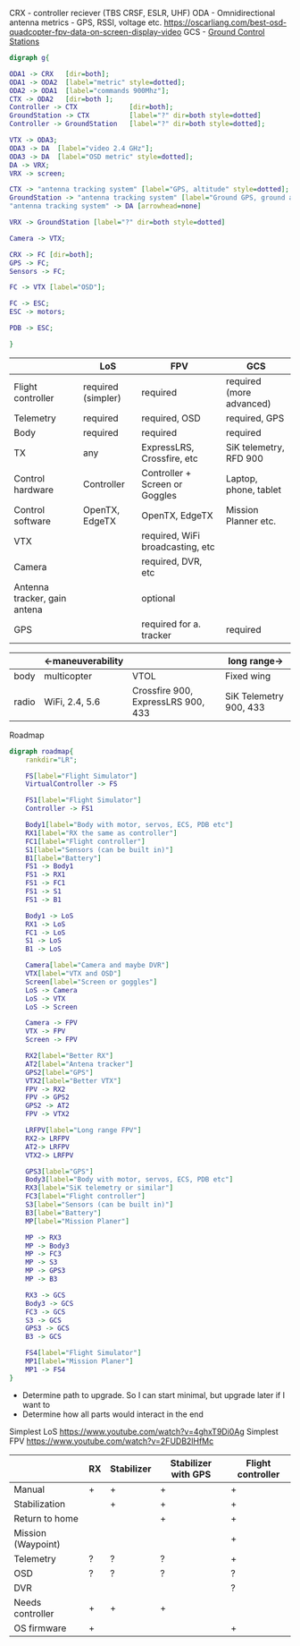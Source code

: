 CRX - controller reciever (TBS CRSF, ESLR, UHF)
ODA - Omnidirectional antenna
metrics - GPS, RSSI, voltage etc. https://oscarliang.com/best-osd-quadcopter-fpv-data-on-screen-display-video
GCS - [Ground Control Stations](https://ardupilot.org/plane/docs/common-choosing-a-ground-station.html)

```dot
digraph g{

ODA1 -> CRX   [dir=both];
ODA1 -> ODA2  [label="metric" style=dotted];
ODA2 -> ODA1  [label="commands 900Mhz"];
CTX -> ODA2   [dir=both ];
Controller -> CTX             [dir=both];
GroundStation -> CTX          [label="?" dir=both style=dotted]
Controller -> GroundStation   [label="?" dir=both style=dotted];

VTX -> ODA3;
ODA3 -> DA  [label="video 2.4 GHz"];
ODA3 -> DA  [label="OSD metric" style=dotted];
DA -> VRX;
VRX -> screen;

CTX -> "antenna tracking system" [label="GPS, altitude" style=dotted];
GroundStation -> "antenna tracking system" [label="Ground GPS, ground altitude" style=dotted];
"antenna tracking system" -> DA [arrowhead=none]

VRX -> GroundStation [label="?" dir=both style=dotted]

Camera -> VTX;

CRX -> FC [dir=both];
GPS -> FC;
Sensors -> FC;

FC -> VTX [label="OSD"];

FC -> ESC;
ESC -> motors;

PDB -> ESC;

}
```

|                              | LoS                | FPV                              | GCS                      |
| ---------------------------- | ------------------ | -------------------------------- | ------------------------ |
| Flight controller            | required (simpler) | required                         | required (more advanced) |
| Telemetry                    | required           | required, OSD                    | required, GPS            |
| Body                         | required           | required                         | required                 |
| TX                           | any                | ExpressLRS, Crossfire, etc       | SiK telemetry, RFD 900   |
| Control hardware             | Controller         | Controller + Screen or Goggles   | Laptop, phone, tablet    |
| Control software             | OpenTX, EdgeTX     | OpenTX, EdgeTX                   | Mission Planner etc.     |
| VTX                          |                    | required, WiFi broadcasting, etc |                          |
| Camera                       |                    | required, DVR, etc               |                          |
| Antenna tracker, gain antena |                    | optional                         |                          |
| GPS                          |                    | required for a. tracker          | required                 |

|       | ←maneuverability |                                    | long range→            |
| ----- | ---------------- | ---------------------------------- | ---------------------- |
| body  | multicopter      | VTOL                               | Fixed wing             |
| radio | WiFi, 2.4, 5.6   | Crossfire 900, ExpressLRS 900, 433 | SiK Telemetry 900, 433 |

Roadmap

```dot
digraph roadmap{
    rankdir="LR";

    FS[label="Flight Simulator"]
    VirtualController -> FS

    FS1[label="Flight Simulator"]
    Controller -> FS1

    Body1[label="Body with motor, servos, ECS, PDB etc"]
    RX1[label="RX the same as controller"]
    FC1[label="Flight controller"]
    S1[label="Sensors (can be built in)"]
    B1[label="Battery"]
    FS1 -> Body1
    FS1 -> RX1
    FS1 -> FC1
    FS1 -> S1
    FS1 -> B1

    Body1 -> LoS
    RX1 -> LoS
    FC1 -> LoS
    S1 -> LoS
    B1 -> LoS

    Camera[label="Camera and maybe DVR"]
    VTX[label="VTX and OSD"]
    Screen[label="Screen or goggles"]
    LoS -> Camera
    LoS -> VTX
    LoS -> Screen

    Camera -> FPV
    VTX -> FPV
    Screen -> FPV

    RX2[label="Better RX"]
    AT2[label="Antena tracker"]
    GPS2[label="GPS"]
    VTX2[label="Better VTX"]
    FPV -> RX2
    FPV -> GPS2
    GPS2 -> AT2
    FPV -> VTX2

    LRFPV[label="Long range FPV"]
    RX2-> LRFPV
    AT2-> LRFPV
    VTX2-> LRFPV

    GPS3[label="GPS"]
    Body3[label="Body with motor, servos, ECS, PDB etc"]
    RX3[label="SiK telemetry or similar"]
    FC3[label="Flight controller"]
    S3[label="Sensors (can be built in)"]
    B3[label="Battery"]
    MP[label="Mission Planer"]

    MP -> RX3
    MP -> Body3
    MP -> FC3
    MP -> S3
    MP -> GPS3
    MP -> B3

    RX3 -> GCS
    Body3 -> GCS
    FC3 -> GCS
    S3 -> GCS
    GPS3 -> GCS
    B3 -> GCS

    FS4[label="Flight Simulator"]
    MP1[label="Mission Planer"]
    MP1 -> FS4
}
```

- Determine path to upgrade. So I can start minimal, but upgrade later if I want to
- Determine how all parts would interact in the end

Simplest LoS https://www.youtube.com/watch?v=4ghxT9Di0Ag
Simplest FPV https://www.youtube.com/watch?v=2FUDB2lHfMc

|                    | RX  | Stabilizer | Stabilizer with GPS | Flight controller |
| ------------------ | --- | ---------- | ------------------- | ----------------- |
| Manual             | +   | +          | +                   | +                 |
| Stabilization      |     | +          | +                   | +                 |
| Return to home     |     |            | +                   | +                 |
| Mission (Waypoint) |     |            |                     | +                 |
| Telemetry          | ?   | ?          | ?                   | +                 |
| OSD                | ?   | ?          | ?                   | ?                 |
| DVR                |     |            |                     | ?                 |
| Needs controller   | +   | +          | +                   |                   |
| OS firmware        | +   |            |                     | +                 |
